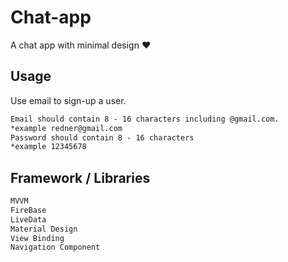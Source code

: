 # Chat-app

A chat app with minimal design ❤️


## Usage

Use email to sign-up a user.

```html
Email should contain 8 - 16 characters including @gmail.com.
*example redner@gmail.com
Password should contain 8 - 16 characters
*example 12345678
```

## Framework / Libraries

```html
MVVM
FireBase
LiveData
Material Design
View Binding
Navigation Component
```

